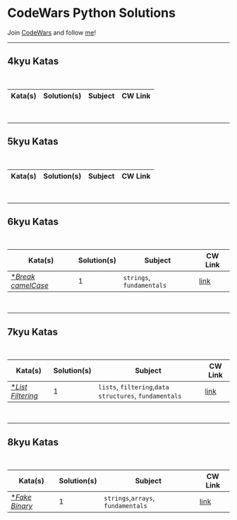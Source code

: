 # CodeWars Python Solutions

Join [CodeWars](https://www.codewars.com) and follow [me](https://www.codewars.com/users/fernandofoletto)!

---

## 4kyu Katas

<br>

| Kata(s) | Solution(s) | Subject | CW Link |
|--|--|--|--|


<br>

---

## 5kyu Katas


<br>

| Kata(s) | Solution(s) | Subject | CW Link |
|--|--|--|--|


<br>


---


## 6kyu Katas

<br>

| Kata(s) | Solution(s) | Subject | CW Link |
|--|--|--|--|
| [**Break camelCase*](6kyuKatas/Break_camelCase.md)  | 1 | `strings`, `fundamentals` | [link](https://www.codewars.com/kata/5208f99aee097e6552000148) |




<br>

---

## 7kyu Katas

<br>


| Kata(s) | Solution(s) | Subject | CW Link |
|--|--|--|--|
| [**List Filtering*](7kyuKatas/List_Filtering.md)  | 1 | `lists`, `filtering`,`data structures`, `fundamentals` | [link](https://www.codewars.com/kata/53dbd5315a3c69eed20002dd/train/python) |





<br>

---

## 8kyu Katas

<br>

| Kata(s) | Solution(s) | Subject | CW Link |
|--|--|--|--|
| [**Fake Binary*](8kyuKatas/fake_binary.md)  | 1 | `strings`,`arrays`, `fundamentals` | [link](https://www.codewars.com/kata/57eae65a4321032ce000002d/python) |
